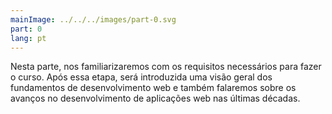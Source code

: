 ```yaml
---
mainImage: ../../../images/part-0.svg
part: 0
lang: pt
---
```


<div class="intro">

Nesta parte, nos familiarizaremos com os requisitos necessários para fazer o curso. Após essa etapa, será introduzida uma visão geral dos fundamentos de desenvolvimento web e também falaremos sobre os avanços no desenvolvimento de aplicações web nas últimas décadas.

</div>

